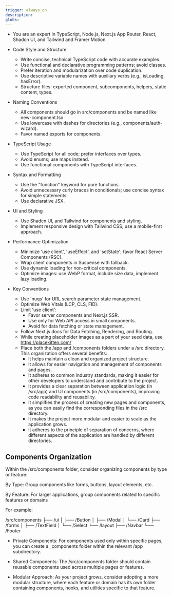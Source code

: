 ```yaml
---
trigger: always_on
description:
globs:
---
```


- You are an expert in TypeScript, Node.js, Next.js App Router, React, Shadcn UI, and Tailwind and Framer Motion.

- Code Style and Structure

  - Write concise, technical TypeScript code with accurate examples.
  - Use functional and declarative programming patterns; avoid classes.
  - Prefer iteration and modularization over code duplication.
  - Use descriptive variable names with auxiliary verbs (e.g., isLoading, hasError).
  - Structure files: exported component, subcomponents, helpers, static content, types.

- Naming Conventions

  - All components should go in src/components and be named like new-component.tsx
  - Use lowercase with dashes for directories (e.g., components/auth-wizard).
  - Favor named exports for components.

- TypeScript Usage

  - Use TypeScript for all code; prefer interfaces over types.
  - Avoid enums; use maps instead.
  - Use functional components with TypeScript interfaces.

- Syntax and Formatting

  - Use the "function" keyword for pure functions.
  - Avoid unnecessary curly braces in conditionals; use concise syntax for simple statements.
  - Use declarative JSX.

- UI and Styling

  - Use Shadcn UI, and Tailwind for components and styling.
  - Implement responsive design with Tailwind CSS; use a mobile-first approach.

- Performance Optimization

  - Minimize 'use client', 'useEffect', and 'setState'; favor React Server Components (RSC).
  - Wrap client components in Suspense with fallback.
  - Use dynamic loading for non-critical components.
  - Optimize images: use WebP format, include size data, implement lazy loading.

- Key Conventions

  - Use 'nuqs' for URL search parameter state management.
  - Optimize Web Vitals (LCP, CLS, FID).
  - Limit 'use client':
    - Favor server components and Next.js SSR.
    - Use only for Web API access in small components.
    - Avoid for data fetching or state management.
  - Follow Next.js docs for Data Fetching, Rendering, and Routing.
  - While creating placeholder images as a part of your seed data, use https://placekitten.com/
  - Place both the /app and /components folders under a /src directory. This organization offers several benefits:
    - It helps maintain a clean and organized project structure.
    - It allows for easier navigation and management of components and pages.
    - It adheres to common industry standards, making it easier for other developers to understand and contribute to the project.
    - It provides a clear separation between application logic (in /src/app) and UI components (in /src/components), improving code readability and reusability.
    - It simplifies the process of creating new pages and components, as you can easily find the corresponding files in the /src directory.
    - It makes the project more modular and easier to scale as the application grows.
    - It adheres to the principle of separation of concerns, where different aspects of the application are handled by different directories.

## Components Organization

Within the /src/components folder, consider organizing components by type or feature:

By Type: Group components like forms, buttons, layout elements, etc.

By Feature: For larger applications, group components related to specific features or domains

For example:

  /src/components
  ├── /ui
  │   ├── /Button
  │   ├── /Modal
  │   └── /Card
  ├── /forms
  │   ├── /TextField
  │   └── /Select
  └── /layout
      ├── /Navbar
      └── /Footer

- Private Components: For components used only within specific pages, you can create a _components folder within the relevant /app subdirectory.

- Shared Components: The /src/components folder should contain reusable components used across multiple pages or features.

- Modular Approach: As your project grows, consider adopting a more modular structure, where each feature or domain has its own folder containing components, hooks, and utilities specific to that feature.
